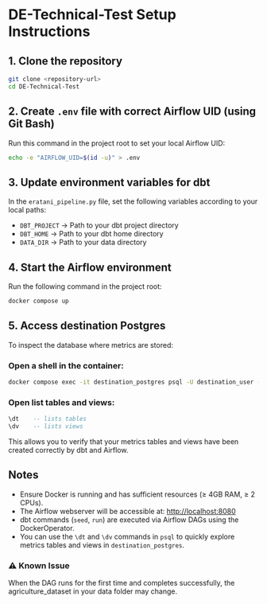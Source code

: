 # DE-Technical-Test Setup Instructions

## 1. Clone the repository

```bash
git clone <repository-url>
cd DE-Technical-Test
```

## 2. Create `.env` file with correct Airflow UID (using Git Bash)

Run this command in the project root to set your local Airflow UID:

```bash
echo -e "AIRFLOW_UID=$(id -u)" > .env
```

## 3. Update environment variables for dbt

In the `eratani_pipeline.py` file, set the following variables according to your local paths:

* `DBT_PROJECT` → Path to your dbt project directory
* `DBT_HOME` → Path to your dbt home directory
* `DATA_DIR` → Path to your data directory

## 4. Start the Airflow environment

Run the following command in the project root:

```bash
docker compose up
```

## 5. Access destination Postgres

To inspect the database where metrics are stored:

### Open a shell in the container:

```bash
docker compose exec -it destination_postgres psql -U destination_user -d destination_db
```

### Open list tables and views:

```sql
\dt    -- lists tables
\dv    -- lists views
```

This allows you to verify that your metrics tables and views have been created correctly by dbt and Airflow.

## Notes

* Ensure Docker is running and has sufficient resources (≥ 4GB RAM, ≥ 2 CPUs).
* The Airflow webserver will be accessible at: [http://localhost:8080](http://localhost:8080)
* dbt commands (`seed`, `run`) are executed via Airflow DAGs using the DockerOperator.
* You can use the `\dt` and `\dv` commands in `psql` to quickly explore metrics tables and views in `destination_postgres`.

### ⚠️ Known Issue

When the DAG runs for the first time and completes successfully, the agriculture_dataset in your data folder may change.
